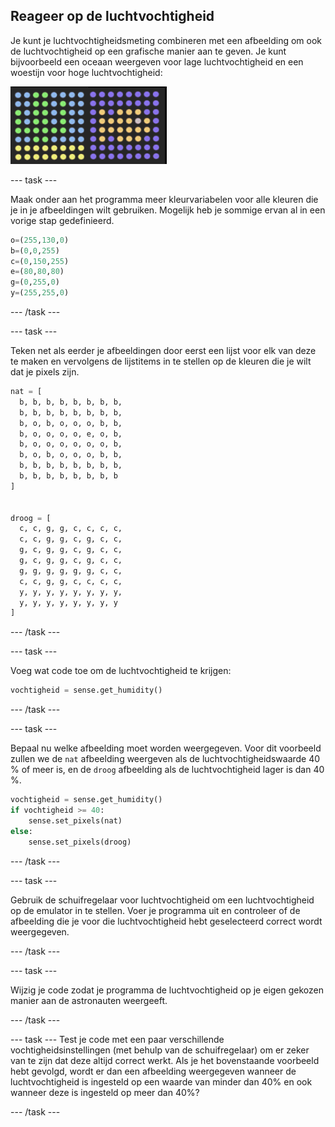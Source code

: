 ## Reageer op de luchtvochtigheid

Je kunt je luchtvochtigheidsmeting combineren met een afbeelding om ook de luchtvochtigheid op een grafische manier aan te geven. Je kunt bijvoorbeeld een oceaan weergeven voor lage luchtvochtigheid en een woestijn voor hoge luchtvochtigheid:

![Nat en droog](images/wet-dry.png)

--- task ---

Maak onder aan het programma meer kleurvariabelen voor alle kleuren die je in je afbeeldingen wilt gebruiken. Mogelijk heb je sommige ervan al in een vorige stap gedefinieerd.

```python
o=(255,130,0)
b=(0,0,255)
c=(0,150,255)
e=(80,80,80)
g=(0,255,0)
y=(255,255,0)
```

--- /task ---

--- task ---

Teken net als eerder je afbeeldingen door eerst een lijst voor elk van deze te maken en vervolgens de lijstitems in te stellen op de kleuren die je wilt dat je pixels zijn.

```python
nat = [
  b, b, b, b, b, b, b, b,
  b, b, b, b, b, b, b, b,
  b, o, b, o, o, o, b, b,
  b, o, o, o, o, e, o, b,
  b, o, o, o, o, o, o, b,
  b, o, b, o, o, o, b, b,
  b, b, b, b, b, b, b, b,
  b, b, b, b, b, b, b, b
]


droog = [
  c, c, g, g, c, c, c, c,
  c, c, g, g, c, g, c, c,
  g, c, g, g, c, g, c, c,
  g, c, g, g, c, g, c, c,
  g, g, g, g, g, g, c, c,
  c, c, g, g, c, c, c, c,
  y, y, y, y, y, y, y, y,
  y, y, y, y, y, y, y, y
]
```

--- /task ---

--- task ---

Voeg wat code toe om de luchtvochtigheid te krijgen:

```python
vochtigheid = sense.get_humidity()
```

--- /task ---

--- task ---

Bepaal nu welke afbeelding moet worden weergegeven. Voor dit voorbeeld zullen we de `nat` afbeelding weergeven als de luchtvochtigheidswaarde 40 % of meer is, en de `droog` afbeelding als de luchtvochtigheid lager is dan 40 %.

```python
vochtigheid = sense.get_humidity()
if vochtigheid >= 40:
    sense.set_pixels(nat)
else:
    sense.set_pixels(droog)
```

--- /task ---

--- task ---

Gebruik de schuifregelaar voor luchtvochtigheid om een luchtvochtigheid op de emulator in te stellen. Voer je programma uit en controleer of de afbeelding die je voor die luchtvochtigheid hebt geselecteerd correct wordt weergegeven.

--- /task ---

--- task ---

Wijzig je code zodat je programma de luchtvochtigheid op je eigen gekozen manier aan de astronauten weergeeft.

--- /task ---

--- task --- Test je code met een paar verschillende vochtigheidsinstellingen (met behulp van de schuifregelaar) om er zeker van te zijn dat deze altijd correct werkt. Als je het bovenstaande voorbeeld hebt gevolgd, wordt er dan een afbeelding weergegeven wanneer de luchtvochtigheid is ingesteld op een waarde van minder dan 40% en ook wanneer deze is ingesteld op meer dan 40%?

--- /task ---
